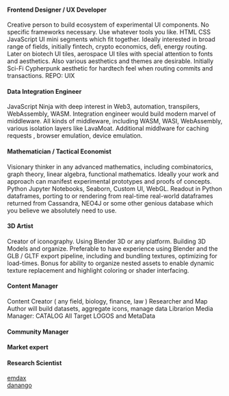 #### Frontend Designer / UX Developer 
Creative person to build ecosystem of experimental UI components. No specific frameworks necessary. Use whatever tools you like. HTML CSS JavaScript UI mini segments which fit together.  Ideally interested in broad range of fields, initially fintech, crypto economics, defi, energy routing. Later on biotech UI tiles, aerospace UI tiles with special attention to fonts and aesthetics. Also various aesthetics and themes are desirable. Initially Sci-Fi Cypherpunk aesthetic for hardtech feel when routing commits and transactions. 
REPO: UIX 

#### Data Integration Engineer
JavaScript Ninja with deep interest in Web3, automation, transpilers, WebAssembly, WASM. Integration engineer would build modern marvel of middleware. All kinds of middleware, including WASM, WASI, WebAssembly, various isolation layers like LavaMoat. Additional middlware for caching requests , browser emulation, device emulation. 

#### Mathematician / Tactical Economist 
Visionary thinker in any advanced mathematics, including combinatorics, graph theory, linear algebra, functional mathematics. Ideally your work and approach can manifest experimental prototypes and proofs of concepts. Python Jupyter Notebooks, Seaborn, Custom UI, WebGL. Readout in Python dataframes, porting to or rendering from real-time real-world dataframes returned from Cassandra, NEO4J or some other genious database which you believe we absolutely need to use. 

#### 3D Artist 
Creator of iconography. Using Blender 3D or any platform. Building 3D Models and organize. Preferable to have experience using Blender and the GLB / GLTF export pipeline, including and bundling textures, optimizing for load-times. Bonus for ability to organize nested assets to enable dynamic texture replacement and highlight coloring or shader interfacing. 


#### Content Manager
Content Creator ( any field, biology, finance, law ) Researcher and Map Author will build datasets, aggregate icons, manage data  Librarion Media Manager: CATALOG All Target LOGOS and MetaData 
 
#### Community Manager 
#### Market expert
#### Research Scientist 






[emdax](https://github.com/emdax)
<br>
[danango](https://github.com/danango)
<br>
